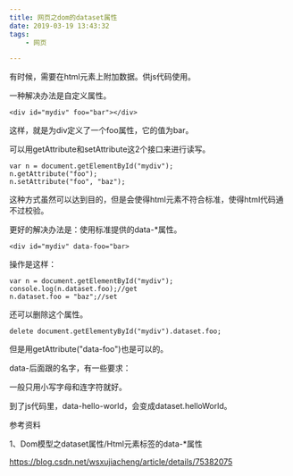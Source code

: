 ```yaml
---
title: 网页之dom的dataset属性
date: 2019-03-19 13:43:32
tags:
	- 网页

---
```






有时候，需要在html元素上附加数据。供js代码使用。

一种解决办法是自定义属性。

```
<div id="mydiv" foo="bar"></div>
```

这样，就是为div定义了一个foo属性，它的值为bar。

可以用getAttribute和setAttribute这2个接口来进行读写。

```
var n = document.getElementById("mydiv");
n.getAttribute("foo");
n.setAttribute("foo", "baz");
```

这种方式虽然可以达到目的，但是会使得html元素不符合标准，使得html代码通不过校验。

更好的解决办法是：使用标准提供的data-*属性。

```
<div id="mydiv" data-foo="bar>
```

操作是这样：

```
var n = document.getElementById("mydiv");
console.log(n.dataset.foo);//get
n.dataset.foo = "baz";//set
```

还可以删除这个属性。

```
delete document.getElementyById("mydiv").dataset.foo;
```

但是用getAttribute("data-foo")也是可以的。

data-后面跟的名字，有一些要求：

一般只用小写字母和连字符就好。

到了js代码里，data-hello-world，会变成dataset.helloWorld。



参考资料

1、Dom模型之dataset属性/Html元素标签的data-*属性

https://blog.csdn.net/wsxujiacheng/article/details/75382075